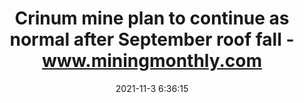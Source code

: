 ---
"title": "Crinum mine plan to continue as normal after September roof fall - www.miningmonthly.com"
"date": "2021-11-3 6:36:15"
"feed_name": "GOOGLENEWSMINING"
"feed_website": "https://news.google.com/search?q=mining%2Bincident&hl=en-US&gl=US&ceid=US:en"
"feed_rss": "https://news.google.com/rss/search?q=mining%2Bincident&hl=en-US&gl=US&ceid=US:en"
"link": "https://www.miningmonthly.com/operational-excellence/news/1420779/crinum-mine-plan-to-continue-as-normal-after-september-roof-fall"
"source": "{'href': 'https://www.miningmonthly.com', 'title': 'www.miningmonthly.com'}"
"file": "_posts/2021-1-1-c3e90e219677f8995fb6c73d544b9cea03d56bbb.md"
"accident": "0"
"drilling": "0"
"dead": "0"
"injured": "0"
"arrested": "0"
"place": "unknown place"
"where": "unknown site"
"causes": "unknown"
"place_uri": "unknown place"
---